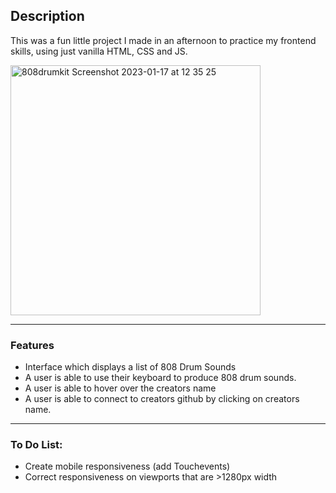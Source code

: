 ## Description 
This was a fun little project I made in an afternoon to practice my frontend skills, using just vanilla HTML, CSS and JS.

<img width="400" alt="808drumkit Screenshot 2023-01-17 at 12 35 25" src="https://user-images.githubusercontent.com/104037154/212889475-753d9e28-c0be-4d12-8aa3-eb010e66ca39.png">

---

### Features 

- Interface which displays a list of 808 Drum Sounds
- A user is able to use their keyboard to produce 808 drum sounds. 
- A user is able to hover over the creators name 
- A user is able to connect to creators github by clicking on creators name. 

---

### To Do List:

- Create mobile responsiveness (add Touchevents)
- Correct responsiveness on viewports that are >1280px width
